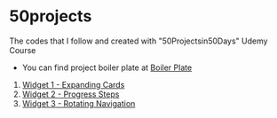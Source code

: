 # 50projects

The codes that I follow and created with "50Projectsin50Days" Udemy Course

- You can find project boiler plate at [Boiler Plate](/_Projects_Starter)

1. [Widget 1 - Expanding Cards](W1_ExpandingCards)
2. [Widget 2 - Progress Steps](W2_ProgressSteps)
3. [Widget 3 - Rotating Navigation](W3_RotatingNavigation)
